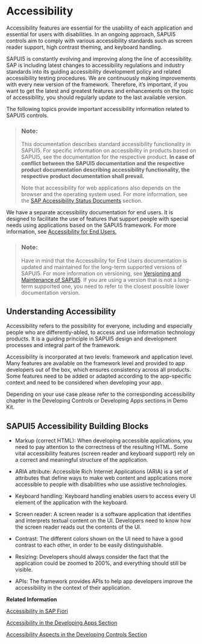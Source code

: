 <!-- loio322f55d0cf1e4b459cc1911c899b7a5f -->

# Accessibility

Accessibility features are essential for the usability of each application and essential for users with disabilities. In an ongoing approach, SAPUI5 controls aim to comply with various accessibility standards such as screen reader support, high contrast theming, and keyboard handling.

SAPUI5 is constantly evolving and improving along the line of accessibility. SAP is including latest changes to accessibility regulations and industry standards into its guiding accessibility development policy and related accessibility testing procedures. We are continuously making improvements with every new version of the framework. Therefore, it’s important, if you want to get the latest and greatest features and enhancements on the topic of accessibility, you should regularly update to the last available version.

The following topics provide important accessibility information related to SAPUI5 controls.

> ### Note:  
> This documentation describes standard accessibility functionality in SAPUI5. For specific information on accessibility in products based on SAPUI5, see the documentation for the respective product. **In case of conflict between the SAPUI5 documentation and the respective product documentation describing accessibility functionality, the respective product documentation shall prevail.** 
> 
> Note that accessibility for web applications also depends on the browser and the operating system used. For more information, see the [SAP Accessibility Status Documents](https://www.sap.com/about/company/diversity/accessibility.html#product-information) section.

We have a separate accessibility documentation for end users. It is designed to facilitate the use of features that support people with special needs using applications based on the SAPUI5 framework. For more information, see [Accessibility for End Users.](https://help.sap.com/viewer/bc5a64aac808463baa95b4230f221716/latest/en-US) 

> ### Note:  
> Have in mind that the Accessibility for End Users documentation is updated and maintained for the long-term supported versions of SAPUI5. For more information on versioning, see [Versioning and Maintenance of SAPUI5](../02_Read-Me-First/versioning-and-maintenance-of-sapui5-91f0214.md). If you are using a version that is not a long-term supported one, you need to refer to the closest possible lower documentation version.



<a name="loio322f55d0cf1e4b459cc1911c899b7a5f__section_q4h_rvw_3sb"/>

## Understanding Accessibility

Accessibility refers to the possibility for everyone, including and especially people who are differently-abled, to access and use information technology products. It is a guiding principle in SAPUI5 design and development processes and integral part of the framework.

Accessibility is incorporated at two levels: framework and application level. Many features are available on the framework level and provided to app developers out of the box, which ensures consistency across all products. Some features need to be added or adapted according to the app-specific context and need to be considered when developing your app.

Depending on your use case please refer to the corresponding accessibility chapter in the Developing Controls or Developing Apps sections in Demo Kit.



<a name="loio322f55d0cf1e4b459cc1911c899b7a5f__section_mfg_vvw_3sb"/>

## SAPUI5 Accessibility Building Blocks

-   Markup \(correct HTML\): When developing accessible applications, you need to pay attention to the correctness of the resulting HTML. Some vital accessibility features \(screen reader and keyboard support\) rely on a correct and meaningful structure of the application.

-   ARIA attribute: Accessible Rich Internet Applications \(ARIA\) is a set of attributes that define ways to make web content and applications more accessible to people with disabilities who use assistive technologies.
-   Keyboard handling: Keyboard handling enables users to access every UI element of the application with the keyboard.
-   Screen reader: A screen reader is a software application that identifies and interprets textual content on the UI. Developers need to know how the screen reader reads out the contents of the UI.
-   Contrast: The different colors shown on the UI need to have a good contrast to each other, in order to be easily distinguishable.
-   Resizing: Developers should always consider the fact that the application could be zoomed to 200%, and everything should still be visible.
-   APIs: The framework provides APIs to help app developers improve the accessibility in the context of their application.

**Related Information**  


[Accessibility in SAP Fiori](https://experience.sap.com/fiori-design-web/accessibility-in-sap-fiori/ "Accessibility in SAP Fiori")

[Accessibility in the Developing Apps Section](../05_Developing_Apps/accessibility-03b914b.md "Accessibility in the Developing Apps Section")

[Accessibility Aspects in the Developing Controls Section](../09_Developing_Controls/accessibility-aspects-694b356.md "Accessibility Aspects in the Developing Controls Section")

